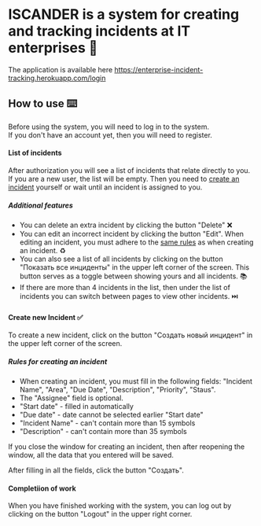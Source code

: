 # ISCANDER is a system for creating and tracking incidents at IT enterprises :notebook:
The application is available here https://enterprise-incident-tracking.herokuapp.com/login

## How to use :keyboard:
Before using the system, you will need to log in to the system. <br>
If you don't have an account yet, then you will need to register.

#### List of incidents
After authorization you will see a list of incidents that relate directly to you. <br>
If you are a new user, the list will be empty. Then you need to [create an incident](https://github.com/MaximPravenkiy/enterprise-incident-tracking#create-new-incident-white_check_mark) yourself or wait until an incident is assigned to you.

##### _Additional features_
- You can delete an extra incident by clicking the button "Delete" :x:
- You can edit an incorrect incident by clicking the button "Edit". When editing an incident, you must adhere to the [same rules](https://github.com/MaximPravenkiy/enterprise-incident-tracking#rules-for-creating-an-incident) as when creating an incident. :recycle:
- You can also see a list of all incidents by clicking on the button "Показать все инциденты" in the upper left corner of the screen. This button serves as a toggle between showing yours and all incidents. :books:
- If there are more than 4 incidents in the list, then under the list of incidents you can switch between pages to view other incidents. :next_track_button:

#### Create new Incident :white_check_mark:
To create a new incident, click on the button "Создать новый инцидент" in the upper left corner of the screen. <br>

##### _Rules for creating an incident_
- When creating an incident, you must fill in the following fields: "Incident Name", "Area", "Due Date", "Description", "Priority", "Staus". 
- The "Assignee" field is optional. 
- "Start date" - filled in automatically
- "Due date" - date cannot be selected earlier "Start date"
- "Incident Name" - can't contain more than 15 symbols
- "Description" - can't contain more than 35 symbols

If you close the window for creating an incident, then after reopening the window, all the data that you entered will be saved.

After filling in all the fields, click the button "Создать".

#### Completiion of work
When you have finished working with the system, you can log out by clicking on the button "Logout" in the upper right corner.
